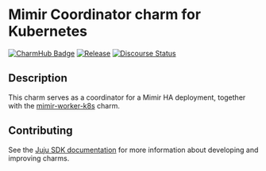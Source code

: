 # Mimir Coordinator charm for Kubernetes

[![CharmHub Badge](https://charmhub.io/mimir-coordinator-k8s/badge.svg)](https://charmhub.io/mimir-coordinator-k8s)
[![Release](https://github.com/canonical/mimir-coordinator-k8s-operator/actions/workflows/release.yaml/badge.svg)](https://github.com/canonical/mimir-coordinator-k8s-operator/actions/workflows/release.yaml)
[![Discourse Status](https://img.shields.io/discourse/status?server=https%3A%2F%2Fdiscourse.charmhub.io&style=flat&label=CharmHub%20Discourse)](https://discourse.charmhub.io)

## Description

This charm serves as a coordinator for a Mimir HA deployment, together with the [mimir-worker-k8s](https://github.com/canonical/mimir-worker-k8s-operator) charm.

## Contributing

See the [Juju SDK documentation](https://juju.is/docs/sdk) for more information about developing and improving charms.
